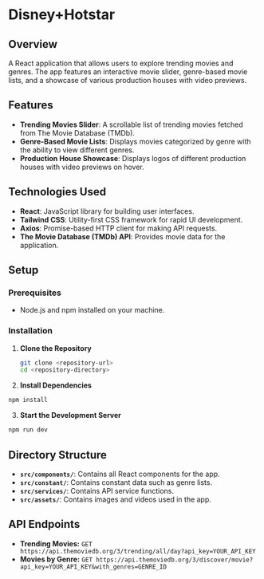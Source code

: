 # Disney+Hotstar

## Overview

A React application that allows users to explore trending movies and genres. The app features an interactive movie slider, genre-based movie lists, and a showcase of various production houses with video previews.

## Features

- **Trending Movies Slider**: A scrollable list of trending movies fetched from The Movie Database (TMDb).
- **Genre-Based Movie Lists**: Displays movies categorized by genre with the ability to view different genres.
- **Production House Showcase**: Displays logos of different production houses with video previews on hover.

## Technologies Used

- **React**: JavaScript library for building user interfaces.
- **Tailwind CSS**: Utility-first CSS framework for rapid UI development.
- **Axios**: Promise-based HTTP client for making API requests.
- **The Movie Database (TMDb) API**: Provides movie data for the application.

## Setup

### Prerequisites

- Node.js and npm installed on your machine.

### Installation

1. **Clone the Repository**
   ```bash
   git clone <repository-url>
   cd <repository-directory>
   ```
2. **Install Dependencies**

```bash
npm install
```

3. **Start the Development Server**

```bash
npm run dev
```

## Directory Structure

- **`src/components/`**: Contains all React components for the app.
- **`src/constant/`**: Contains constant data such as genre lists.
- **`src/services/`**: Contains API service functions.
- **`src/assets/`**: Contains images and videos used in the app.

## API Endpoints

- **Trending Movies:** `GET https://api.themoviedb.org/3/trending/all/day?api_key=YOUR_API_KEY`
- **Movies by Genre:** `GET https://api.themoviedb.org/3/discover/movie?api_key=YOUR_API_KEY&with_genres=GENRE_ID`
